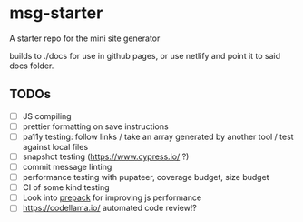 # msg-starter

A starter repo for the mini site generator

builds to ./docs for use in github pages, or use netlify and point it to said docs folder.

## TODOs

*   [ ] JS compiling
*   [ ] prettier formatting on save instructions
*   [ ] pa11y testing: follow links / take an array generated by another tool / test against local files
*   [ ] snapshot testing (https://www.cypress.io/ ?)
*   [ ] commit message linting
*   [ ] performance testing with pupateer, coverage budget, size budget
*   [ ] CI of some kind testing
*   [ ] Look into [prepack](https://prepack.io/) for improving js performance
*   [ ] https://codellama.io/ automated code review!?
